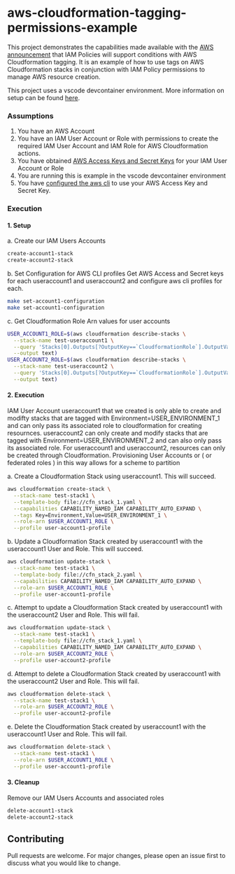 # aws-cloudformation-tagging-permissions-example

This project demonstrates the capabilities made available with the [AWS announcement](https://aws.amazon.com/about-aws/whats-new/2019/05/announcing-tag-based-access-control-for-aws-cloudformation/) that IAM Policies will support conditions with AWS Cloudformation tagging. It is an example of how to use tags on AWS Cloudformation stacks in conjunction with IAM Policy permissions to manage AWS resource creation.

This project uses a vscode devcontainer environment. More information on setup can be found [here](https://code.visualstudio.com/docs/remote/containers).

### Assumptions 

1. You have an AWS Account 
2. You have an IAM User Account or Role with permissions to create the required IAM User Account and IAM Role for AWS Cloudformation actions.
3. You have obtained [AWS Access Keys and Secret Keys](https://docs.aws.amazon.com/general/latest/gr/aws-sec-cred-types.html#access-keys-and-secret-access-keys) for your IAM User Account or Role
4. You are running this is example in the vscode devcontainer environment
5. You have [configured the aws cli](https://docs.aws.amazon.com/cli/latest/userguide/cli-configure-quickstart.html#cli-configure-quickstart-config) to use your AWS Access Key and Secret Key.

### Execution

#### 1. Setup 

a. Create our IAM Users Accounts
```bash
create-account1-stack
create-account2-stack 
```

b. Set Configuration for AWS CLI profiles
Get AWS Access and Secret keys for each useraccount1 and useraccount2 and configure aws cli profiles for each.
```bash
make set-account1-configuration
make set-account1-configuration
```

c. Get Cloudformation Role Arn values for user accounts 
```bash
USER_ACCOUNT1_ROLE=$(aws cloudformation describe-stacks \
  --stack-name test-useraccount1 \
  --query 'Stacks[0].Outputs[?OutputKey==`CloudformationRole`].OutputValue' \
  --output text)
USER_ACCOUNT2_ROLE=$(aws cloudformation describe-stacks \
  --stack-name test-useraccount2 \
  --query 'Stacks[0].Outputs[?OutputKey==`CloudformationRole`].OutputValue' \
  --output text)
```

#### 2. Execution

IAM User Account useraccount1 that we created is only able to create and modifty stacks that are tagged with Environment=USER_ENVIRONMENT_1 and can only pass its associated role to cloudformation for creating resournces. useraccount2 can only create and modify stacks that are tagged with Environment=USER_ENVIRONMENT_2 and can also only pass its associated role. For useraccount1 and useraccount2, resources can only be created through Cloudformation. Provisioning User Accounts or ( or federated roles ) in this way  allows for a scheme to partition 

a. Create a Cloudformation Stack using useraccount1. This will succeed.
```bash
aws cloudformation create-stack \
  --stack-name test-stack1 \
  --template-body file://cfn_stack_1.yaml \
  --capabilities CAPABILITY_NAMED_IAM CAPABILITY_AUTO_EXPAND \
  --tags Key=Environment,Value=USER_ENVIRONMENT_1 \
  --role-arn $USER_ACCOUNT1_ROLE \
  --profile user-account1-profile
```

b. Update a Cloudformation Stack created by useraccount1 with the useraccount1 User and Role. This will succeed.
```bash
aws cloudformation update-stack \
  --stack-name test-stack1 \
  --template-body file://cfn_stack_2.yaml \
  --capabilities CAPABILITY_NAMED_IAM CAPABILITY_AUTO_EXPAND \
  --role-arn $USER_ACCOUNT1_ROLE \
  --profile user-account1-profile
```

c. Attempt to update a Cloudformation Stack created by useraccount1 with the useraccount2 User and Role. This will fail.
```bash
aws cloudformation update-stack \
  --stack-name test-stack1 \
  --template-body file://cfn_stack_1.yaml \
  --capabilities CAPABILITY_NAMED_IAM CAPABILITY_AUTO_EXPAND \
  --role-arn $USER_ACCOUNT2_ROLE \
  --profile user-account2-profile
```

d. Attempt to delete a Cloudformation Stack created by useraccount1 with the useraccount2 User and Role. This will fail.
```bash
aws cloudformation delete-stack \
  --stack-name test-stack1 \
  --role-arn $USER_ACCOUNT2_ROLE \
  --profile user-account2-profile
```

e. Delete the Cloudformation Stack created by useraccount1 with the useraccount1 User and Role. This will fail.
```bash
aws cloudformation delete-stack \
  --stack-name test-stack1 \
  --role-arn $USER_ACCOUNT1_ROLE \
  --profile user-account1-profile
```

#### 3. Cleanup 

Remove our IAM Users Accounts and associated roles
```bash
delete-account1-stack
delete-account2-stack 
```

## Contributing

Pull requests are welcome. For major changes, please open an issue first to discuss what you would like to change.
